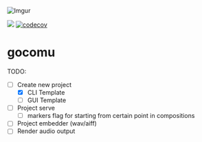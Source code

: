 ![Imgur](https://i.imgur.com/m4yuh20.png)

![](https://github.com/gocomu/cli/workflows/release/badge.svg?branch=master) [![codecov](https://codecov.io/gh/gocomu/cli/branch/master/graph/badge.svg)](https://codecov.io/gh/gocomu/cli)

# gocomu

TODO:
- [ ] Create new project
  - [x] CLI Template
  - [ ] GUI Template
- [ ] Project serve
  - [ ] markers flag for starting from certain point in compositions
- [ ] Project embedder (wav/aiff)
- [ ] Render audio output
